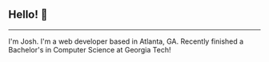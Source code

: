 ## Hello! 👋
---
I'm Josh.  I'm a web developer based in Atlanta, GA. Recently finished a Bachelor's in Computer Science at Georgia Tech!
